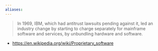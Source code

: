 ```yaml
---
aliases:
---
```

>In 1969, IBM, which had antitrust lawsuits pending against it, led an industry change by starting to charge separately for mainframe software and services, by unbundling hardware and software.
- https://en.wikipedia.org/wiki/Proprietary_software